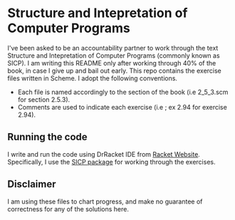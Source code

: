 # Structure and Intepretation of Computer Programs
I've been asked to be an accountability partner to work through the text Structure and Intepretation of Computer Programs (commonly known as SICP).
I am writing this README only after working through 40% of the book, in case I give up and bail out early. 
This repo contains the exercise files written in Scheme. I adopt the following conventions.
- Each file is named accordingly to the section of the book (i.e 2_5_3.scm for section 2.5.3). 
- Comments are used to indicate each exercise (i.e ; ex 2.94 for exercise 2.94).

## Running the code
I write and run the code using DrRacket IDE from [Racket Website](https://racket-lang.org/). 
Specifically, I use the [SICP package](https://docs.racket-lang.org/sicp-manual/) for working through the exercises.

## Disclaimer
I am using these files to chart progress, and make no guarantee of correctness for any of the solutions here.      

